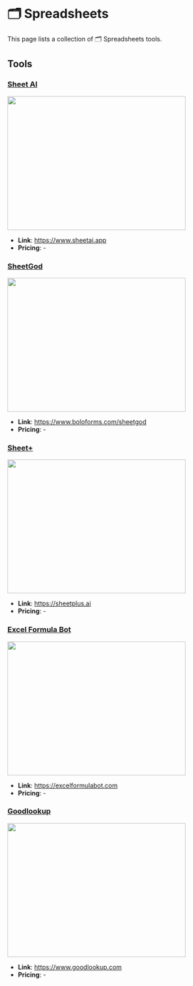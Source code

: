 # 🗂️ Spreadsheets

This page lists a collection of 🗂️ Spreadsheets tools.

## Tools

### [Sheet AI](https://www.sheetai.app)
<a href="https://www.sheetai.app">
   <img src="media/Sheet AI.png" width="400" height="300">
</a>
 
- **Link**: https://www.sheetai.app
- **Pricing**: -

### [SheetGod](https://www.boloforms.com/sheetgod)
<a href="https://www.boloforms.com/sheetgod">
   <img src="media/SheetGod.png" width="400" height="300">
</a>
 
- **Link**: https://www.boloforms.com/sheetgod
- **Pricing**: -

### [Sheet+](https://sheetplus.ai)
<a href="https://sheetplus.ai">
   <img src="media/Sheet+.png" width="400" height="300">
</a>
 
- **Link**: https://sheetplus.ai
- **Pricing**: -

### [Excel Formula Bot](https://excelformulabot.com)
<a href="https://excelformulabot.com">
   <img src="media/Excel Formula Bot.png" width="400" height="300">
</a>
 
- **Link**: https://excelformulabot.com
- **Pricing**: -

### [Goodlookup](https://www.goodlookup.com)
<a href="https://www.goodlookup.com">
   <img src="media/Goodlookup.png" width="400" height="300">
</a>
 
- **Link**: https://www.goodlookup.com
- **Pricing**: -

